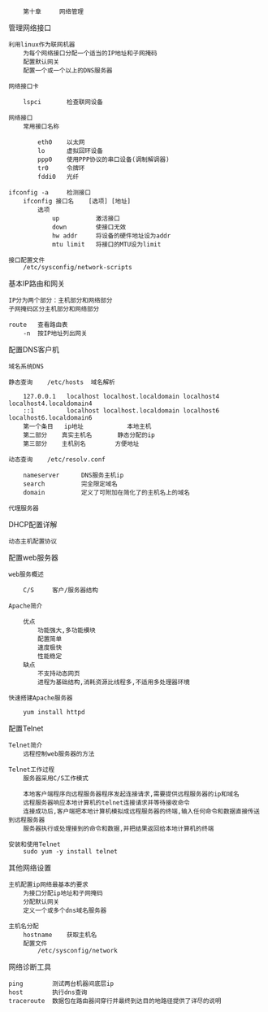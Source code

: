 		第十章		网络管理

管理网络接口

	利用linux作为联网机器
		为每个网络接口分配一个适当的IP地址和子网掩码
		配置默认网关
		配置一个或一个以上的DNS服务器
		
	网络接口卡
		
		lspci		检查联网设备
	
	网络接口
		常用接口名称
			
			eth0	以太网
			lo		虚拟回环设备
			ppp0	使用PPP协议的串口设备(调制解调器)
			tr0		令牌环
			fddi0	光纤
		
	ifconfig -a		检测接口
		ifconfig 接口名	[选项] [地址]
			选项
				up			激活接口
				down		使接口无效
				hw addr		将设备的硬件地址设为addr
				mtu	limit	将接口的MTU设为limit
	
	接口配置文件
		/etc/sysconfig/network-scripts
		
基本IP路由和网关
	
	IP分为两个部分：主机部分和网络部分
	子网掩码区分主机部分和网络部分

	route	查看路由表
		-n	按IP地址列出网关
	
配置DNS客户机
	
	域名系统DNS
	
	静态查询	/etc/hosts	域名解析
	
		127.0.0.1   localhost localhost.localdomain localhost4 localhost4.localdomain4
		::1         localhost localhost.localdomain localhost6 localhost6.localdomain6
		第一个条目	ip地址			本地主机
		第二部分	真实主机名		静态分配的ip
		第三部分	主机别名		方便地址
	
	动态查询	/etc/resolv.conf
	
		nameserver		DNS服务主机ip
		search			完全限定域名
		domain			定义了可附加在简化了的主机名上的域名
		
	代理服务器
		
DHCP配置详解

	动态主机配置协议
	
配置web服务器

	web服务概述
	
		C/S		客户/服务器结构
	
	Apache简介
	
		优点
			功能强大,多功能模块
			配置简单
			速度极快
			性能稳定
		缺点
			不支持动态网页
			进程为基础结构,消耗资源比线程多,不适用多处理器环境
	
	快速搭建Apache服务器
	
		yum install httpd

配置Telnet
	
	Telnet简介
		远程控制web服务器的方法
	
	Telnet工作过程
		服务器采用C/S工作模式
		
		本地客户端程序向远程服务器程序发起连接请求,需要提供远程服务器的ip和域名
		远程服务器响应本地计算机的telnet连接请求并等待接收命令
		连接成功后,客户端把本地计算机模拟成远程服务器的终端,输入任何命令和数据直接传送到远程服务器
		服务器执行或处理接到的命令和数据,并把结果返回给本地计算机的终端
		
	安装和使用Telnet
		sudo yum -y install telnet
	
其他网络设置

	主机配置ip网络最基本的要求
		为接口分配ip地址和子网掩码
		分配默认网关
		定义一个或多个dns域名服务器
		
	主机名分配
		hostname	获取主机名
		配置文件
			/etc/sysconfig/network

网络诊断工具

	ping		测试两台机器间底层ip
	host		执行dns查询
	traceroute	数据包在路由器间穿行并最终到达目的地路径提供了详尽的说明
	
	
			
	
		